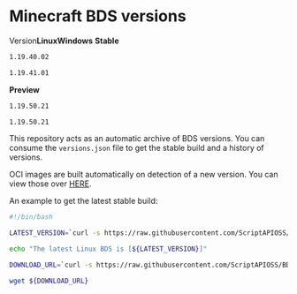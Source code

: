 # Minecraft BDS versions

  <tr>Version<th></th><th><strong>Linux</strong></th><th><strong>Windows</strong></th></tr>
<tr><td><strong>Stable</strong></td>
<td>

```bash
1.19.40.02
```

</td>
<td>

```bash
1.19.41.01
```

</td>
</tr>
<tr><td><strong>Preview</strong></td>
<td>

```bash
1.19.50.21
```

</td>
<td>

```bash
1.19.50.21
```

</td>
</tr>
</table>

This repository acts as an automatic archive of BDS versions.
You can consume the `versions.json` file to get the stable build
and a history of versions.

OCI images are built automatically on detection of a new version.
You can view those over [HERE](https://github.com/ScriptAPIOSS/BDS-OCI).

An example to get the latest stable build:

```bash
#!/bin/bash

LATEST_VERSION=`curl -s https://raw.githubusercontent.com/ScriptAPIOSS/BDS-Versions/main/versions.json | jq -r '.linux.stable'`

echo "The latest Linux BDS is [${LATEST_VERSION}]"

DOWNLOAD_URL=`curl -s https://raw.githubusercontent.com/ScriptAPIOSS/BDS-Versions/main/linux/${LATEST_VERSION}.json | jq -r '.download_url'`

wget ${DOWNLOAD_URL}
```

